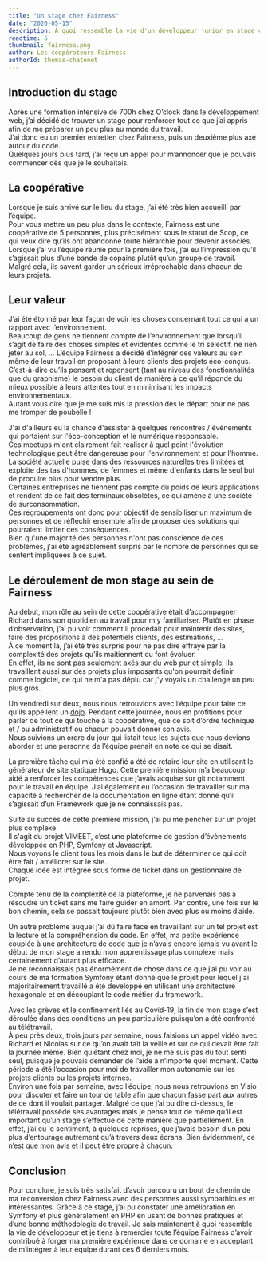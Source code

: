 ```yaml
---
title: "Un stage chez Fairness"
date: "2020-05-15"
description: À quoi ressemble la vie d'un développeur junior en stage chez Fairness ?
readtime: 5
thumbnail: fairness.png
author: Les coopérateurs Fairness
authorId: thomas-chatenet
---
```


## Introduction du stage
Après une formation intensive de 700h chez O’clock dans le développement web, j’ai décidé de trouver un stage pour 
renforcer tout ce que j’ai appris afin de me préparer un peu plus au monde du travail.     
J’ai donc eu un premier entretien chez Fairness, puis un deuxième plus axé autour du code.     
Quelques jours plus tard, j’ai reçu un appel pour m’annoncer que je pouvais commencer dès que je le souhaitais.

## La coopérative
Lorsque je suis arrivé sur le lieu du stage, j’ai été très bien accueilli par l’équipe.     
Pour vous mettre un peu plus dans le contexte, Fairness est une coopérative de 5 personnes, plus précisément sous le 
statut de Scop, ce qui veux dire qu’ils ont abandonné toute hiérarchie pour devenir associés.      
Lorsque j’ai vu l’équipe réunie pour la première fois, j’ai eu l’impression qu’il s’agissait plus d’une bande de copains 
plutôt qu’un groupe de travail. Malgré cela, ils savent garder un sérieux irréprochable dans chacun de leurs projets.

## Leur valeur
J’ai été étonné par leur façon de voir les choses concernant tout ce qui a un rapport avec l’environnement.     
Beaucoup de gens ne tiennent compte de l’environnement que lorsqu’il s’agit de faire des choses simples et évidentes 
comme le tri sélectif, ne rien jeter au sol, … L’équipe Fairness a décidé d’intégrer ces valeurs au sein même de leur 
travail en proposant à leurs clients des projets éco-conçus. C’est-à-dire qu’ils pensent et repensent 
(tant au niveau des fonctionnalités que du graphisme) le besoin du client de manière à ce qu’il réponde du mieux 
possible à leurs attentes tout en minimisant les impacts environnementaux.        
Autant vous dire que je me suis mis la pression dès le départ pour ne pas me tromper de poubelle !     
  
J'ai d'ailleurs eu la chance d'assister à quelques rencontres / évènements qui portaient sur 
l'éco-conception et le numérique responsable.       
Ces meetups m'ont clairement fait réaliser à quel point l'évolution technologique peut être dangereuse 
pour l'environnement et pour l'homme.      
La société actuelle puise dans des ressources naturelles très limitées et exploite des tas d'hommes, de femmes et même 
d'enfants dans le seul but de produire plus pour vendre plus.      
Certaines entreprises ne tiennent pas compte du poids de leurs applications et rendent de ce fait des terminaux 
obsolètes, ce qui amène à une société de surconsommation.     
Ces regroupements ont donc pour objectif de sensibiliser un maximum de personnes et de réfléchir ensemble afin de 
proposer des solutions qui pourraient limiter ces conséquences.     
Bien qu'une majorité des personnes n'ont pas conscience de ces problèmes, j'ai été agréablement surpris par le nombre de 
personnes qui se sentent impliquées à ce sujet.

## Le déroulement de mon stage au sein de Fairness
Au début, mon rôle au sein de cette coopérative était d’accompagner Richard dans son quotidien au travail pour m’y 
familiariser. Plutôt en phase d’observation, j’ai pu voir comment il procédait pour maintenir des sites, faire des 
propositions à des potentiels clients, des estimations, …     
À ce moment là, j’ai été très surpris pour ne pas dire effrayé par la complexité des projets qu’ils maitiennent ou font 
évoluer.    
En effet, ils ne sont pas seulement axés sur du web pur et simple, ils travaillent aussi sur des projets plus imposants 
qu'on pourrait définir comme logiciel, ce qui ne m'a pas déplu car j'y voyais un challenge un peu plus gros.     

Un vendredi sur deux, nous nous retrouvions avec l’équipe pour faire ce qu’ils appellent un [dojo](/blog/2019/remue-meninges-collectif.html). Pendant cette journée,
 nous en profitions pour parler de tout ce qui touche à la coopérative, que ce soit d’ordre technique et / ou 
 administratif ou chacun pouvait donner son avis.    
 Nous suivions un ordre du jour qui listait tous les sujets que nous devions aborder et une personne de l’équipe 
 prenait en note ce qui se disait.    
 
La première tâche qui m’a été confié a été de refaire leur site en utilisant le générateur de site statique Hugo. 
Cette première mission m’a beaucoup aidé à renforcer les compétences que j’avais acquise sur git notamment pour le 
travail en équipe. J’ai également eu l’occasion de travailler sur ma capacité à rechercher de la documentation en 
ligne étant donné qu’il s’agissait d’un Framework que je ne connaissais pas.     

Suite au succès de cette première mission, j’ai pu me pencher sur un projet plus complexe.    
Il s'agit du projet VIMEET, c’est une plateforme de gestion d’évènements développée en PHP, Symfony et Javascript.      
Nous voyons le client tous les mois dans le but de déterminer ce qui doit être fait / améliorer sur le site.      
Chaque idée est intégrée sous forme de ticket dans un gestionnaire de projet.

Compte tenu de la complexité de la plateforme, je ne parvenais pas à résoudre un ticket sans me faire guider en amont. 
Par contre, une fois sur le bon chemin, cela se passait toujours plutôt bien avec plus ou moins d’aide.      

Un autre problème auquel j’ai dû faire face en travaillant sur un tel projet est la lecture et la compréhension du code. 
En effet, ma petite expérience couplée à une architecture de code que je n’avais encore jamais vu avant le début de 
mon stage a rendu mon apprentissage plus complexe mais certainement d’autant plus efficace.     
Je ne reconnaissais pas énormément de chose dans ce que j’ai pu voir au cours de ma formation Symfony étant donné que 
le projet pour lequel j'ai majoritairement travaillé a été developpé en utilisant une architecture hexagonale  et en 
découplant le code métier du framework.

Avec les grèves et le confinement liés au Covid-19, la fin de mon stage s’est déroulée dans des conditions un peu 
particulière puisqu’on a été confronté au télétravail.      
À peu près deux, trois jours par semaine, nous faisions un appel vidéo avec Richard et Nicolas sur ce qu’on avait fait 
la veille et sur ce qui devait être fait la journée même.
Bien qu’étant chez moi, je ne me suis pas du tout senti seul, puisque je pouvais demander de l’aide à n’importe quel 
moment. Cette période a été l’occasion pour moi de travailler mon autonomie sur les projets clients ou les projets internes.        
Environ une fois par semaine, avec l’équipe, nous nous retrouvions en Visio pour discuter et faire un tour de table 
afin que chacun fasse part aux autres de ce dont il voulait partager.
Malgré ce que j’ai pu dire ci-dessus, le télétravail possède ses avantages mais je pense tout de même qu’il est 
important qu’un stage s’effectue de cette manière que partiellement. En effet, j’ai eu le sentiment, à quelques 
reprises, que j’avais besoin d’un peu plus d’entourage autrement qu’à travers deux écrans. Bien évidemment, ce n’est 
que mon avis et il peut être propre à chacun.

## Conclusion
Pour conclure, je suis très satisfait d’avoir parcouru un bout de chemin de ma reconversion chez Fairness avec des 
personnes aussi sympathiques et intéressantes. Grâce à ce stage, j’ai pu constater une amélioration en Symfony et plus 
généralement en PHP en usant de bonnes pratiques et d’une bonne méthodologie de travail. Je sais maintenant à quoi 
ressemble la vie de développeur et je tiens à remercier toute l’équipe Fairness d’avoir contribué à forger ma première 
expérience dans ce domaine en acceptant de m’intégrer à leur équipe durant ces 6 derniers mois.

